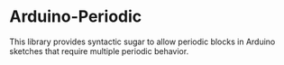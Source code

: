 # Arduino-Periodic

This library provides syntactic sugar to allow periodic blocks in
Arduino sketches that require multiple periodic behavior.

